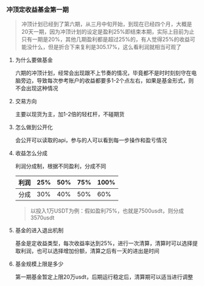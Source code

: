 ### 冲顶定收益基金第一期

> 冲顶计划已经到了第六期，从三月中旬开始，到现在已经四个月，大概是20天一期，因为冲顶计划的设定是盈利25%即结束本期，实际上目前为止只有一期是20%，其他几期盈利都是超过25%的，有人觉得25%的收益可能没什么，但是折合下来复利是305.17%，这么看利润就相当可观了 

1. 为什么要做基金

   六期的冲顶计划，经常会出现跟不上节奏的情况，毕竟都不是时时刻刻守在电脑旁边，导致每次参考账户的收益都要多1-2个点左右，如果是基金形式，则不会出现这种情况

2. 交易方向

   主要以现货为主，加1-2倍的轻杠杆，不碰期货

3. 怎么做到公开化

   会公开可以读取的api，参与的人可以看到每一步操作和盈亏情况

4. 收益怎么分成

   利润分成制，根据不同盈利，分成不同

   | 利润 | 25%  | 50%  | 75%  | 100% |
   | ---- | ---- | ---- | ---- | ---- |
   | 分成 | 30%  | 40%  | 50%  | 60%  |

   > 以投入1万USDT为例：假如盈利75%，也就是7500usdt，则分成3570usdt

   

5. 基金的进入退出机制

   基金是定收益类型，每次收益率达到25%，进行一次清算，清算时可以选择提取利润，也可以选择增加份额，清算之后有一天的进出是时间

6. 基金规模上限是多少

   第一期基金暂定上限20万usdt，后期运行稳定后，清算期可以适当进行调整

